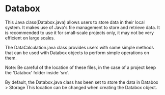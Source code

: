 # Databox
This Java class(Databox.java) allows users to store data in their local system.
It makes use of Java's file management to store and retrieve data.
It is recommended to use it for small-scale projects only, it may not be very efficient on large scales.

The DataCalculation.java class provides users with some simple methods that can be used with Databox objects to perform simple operations on them.

Note: Be careful of the location of these files, in the case of a project keep the 'Databox' folder inside 'src'.

By default, the Databox.java class has been set to store the data in 
Databox > Storage 
This location can be changed when creating the Databox object.
